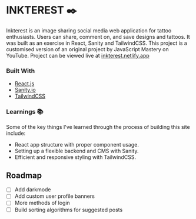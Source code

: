 # INKTEREST ✒️

Inkterest is an image sharing social media web application for tattoo enthusiasts. Users can share, comment on, and save designs and tattoos.
It was built as an exercise in React, Sanity and TailwindCSS. This project is a customised version of an original project by JavaScript Mastery on YouTube.
Project can be viewed live at [inkterest.netlify.app](https://inkterest.netlify.app/)

### Built With

* [React.js](https://reactjs.org/)
* [Sanity.io](https://www.sanity.io/)
* [TailwindCSS](https://tailwindcss.com/)

### Learnings 📚

Some of the key things I've learned through the process of building this site include:

* React app structure with proper component usage.
* Setting up a flexible backend and CMS with Sanity.
* Efficient and responsive styling with TailwindCSS.

## Roadmap

- [ ] Add darkmode
- [ ] Add custom user profile banners
- [ ] More methods of login
- [ ] Build sorting algorithms for suggested posts

